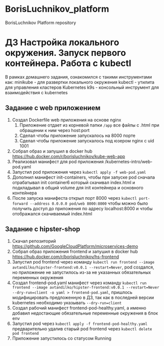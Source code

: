 # BorisLuchnikov_platform
BorisLuchnikov Platform repository

# ДЗ Настройка локального окружения. Запуск первого контейнера. Работа с kubectl
В рамках домашнего задания, ознакомился с такими инструментами как:
minikube - для развертки локального окружения
kubectl - утилита для управления кластеров Kubernetes
k9s - консольный инструмент для взаимодействия с kubernetes

## Задание с web приложением
1. Создал Dockerfile web приложения на основе nginx
   1. Приложение отдает из корневой папки `/app` все файлы с .html при обращении к ним через host:port
   2. Сделал чтобы приложение запускалось на 8000 порте
   3. Сделал чтобы приложение запускалось под юзером nginx с uid 1001
2. Собрал образ и запушил в docker hub https://hub.docker.com/r/borisluchnikov/kube-web-app
3. Реализовал манифест для pod приложения /kubernetes-intro/web-pod.yaml
4. Запустил pod приложения через `kubectl apply -f web-pod.yaml`
5. Дополнил манифест init-containers, чтобы при запуске pod сначала отрабатывал init container6 который скачивал index.html и подкладывал в общий volume для init контейнера и основного контейнера
6. После запуска манифеста открыл порт 8000 через `kubectl port-forward --address 0.0.0.0 pod/web 8000:8000` чтобы можно было получить доступ до приложения по адресу localhost:8000 и чтобы отображался скачиваемый index.html

## Задание c hipster-shop
1. Скачал репозиторий https://github.com/GoogleCloudPlatform/microservices-demo
2. Собрал образ приложения frontend и запушил в docker hub https://hub.docker.com/r/borisluchnikov/hs-frontend
3. Запустил pod frontend через команду `kubectl run frontend --image avtandilko/hipster-frontend:v0.0.1 --restart=Never`, pod создался, но приложение не запустилось из-за не указанных обязательных переменных окружения
4. Создал frontend-pod.yaml манифест через команду `kubectl run frontend --image avtandilko/hipster-frontend:v0.0.1 --restart=Never --dry-run=client -o yaml > frontend-pod.yaml`, пришлось модифицировать предложенную в ДЗ, так как в последней версии kubernetes необходимо указывать `--dry-run=client`
5. Создал рабочий манифест frontend-pod-healthy.yaml, а именно добавил недостающие обязательные переменные окружения в блок env 
6. Запустил pod через `kubectl apply -f frontend-pod-healthy.yaml` предварительно удалив старый pod frontend через `kubectl delete pod frontend`
7. Приложение запустилось со статусом Running